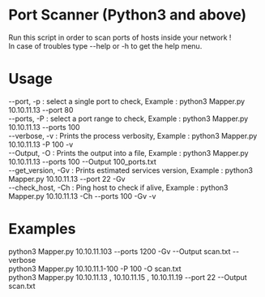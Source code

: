 # Port Scanner (Python3 and above)
 Run this script in order to scan ports of hosts inside your network !<br/>
 In case of troubles type --help or -h to get the help menu.

# Usage
--port, -p : select a single port to check, Example : python3 Mapper.py 10.10.11.13 --port 80 <br/>
--ports, -P : select a port range to check, Example : python3 Mapper.py 10.10.11.13 --ports 100 <br/>
--verbose, -v : Prints the process verbosity, Example : python3 Mapper.py 10.10.11.13 -P 100 -v <br/>
--Output, -O : Prints the output into a file, Example : python3 Mapper.py 10.10.11.13 --ports 100 --Output 100_ports.txt <br/>
--get_version, -Gv : Prints estimated services version, Example : python3 Mapper.py 10.10.11.13 --port 22 -Gv <br/>
--check_host, -Ch : Ping host to check if alive, Example : python3 Mapper.py 10.10.11.13 -Ch --ports 100 -Gv -v
 
 # Examples
 python3 Mapper.py 10.10.11.103 --ports 1200 -Gv --Output scan.txt  --verbose<br/>
 python3 Mapper.py 10.10.11.1-100 -P 100 -O scan.txt<br/>
 python3 Mapper.py 10.10.11.13 , 10.10.11.15 , 10.10.11.19 --port 22 --Output scan.txt
